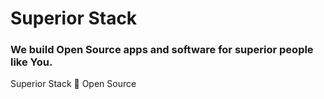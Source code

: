 # Superior Stack

### We build <b>Open Source</b> apps and software for superior people like <b>You</b>.

Superior Stack 🖤 Open Source
